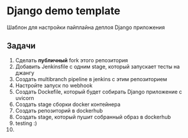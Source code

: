 # Django demo template

Шаблон для настройки пайплайна деплоя Django приложения

## Задачи

1. Сделать **публичный** fork этого репозитория
2. Добавить Jenkinsfile с одним stage, который запускает тесты на джангу
3. Создать multibranch pipeline в jenkins с этим репозиторием
4. Настройте запуск по webhook
5. Создать Dockefile, который будет собирать Django приложение с uvicorn
6. Создать stage сборки docker контейнера
7. Создать репозиторий в dockerhub
8. Создать stage, который пушит собранный образ в dockerhub
9. testing :)
10.
